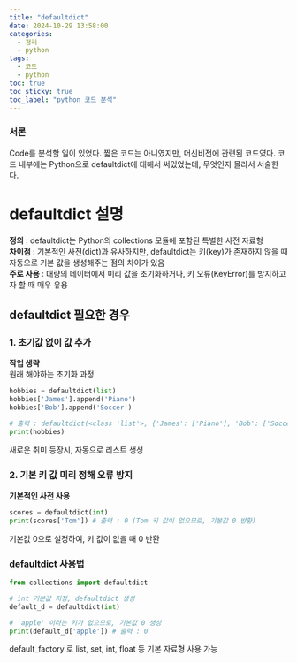 ```yaml
---
title: "defaultdict"
date: 2024-10-29 13:58:00
categories:
  - 정리
  - python
tags:
  - 코드
  - python
toc: true
toc_sticky: true
toc_label: "python 코드 분석"
---
```


### 서론
Code를 분석할 일이 있었다. 짧은 코드는 아니였지만, 머신비전에 관련된 코드였다. 
코드 내부에는 Python으로 defaultdict에 대해서 써있었는데, 무엇인지 몰라서 서술한다. 

# defaultdict 설명

**정의** : defaultdict는 Python의 collections 모듈에 포함된 특별한 사전 자료형   
**차이점** : 기본적인 사전(dict)과 유사하지만, defaultdict는 키(key)가 존재하지 않을 때 자동으로 기본 값을 생성해주는 점의 차이가 있음   
**주로 사용** : 대량의 데이터에서 미리 값을 초기화하거나, 키 오류(KeyError)를 방지하고자 할 때 매우 유용   

## defaultdict 필요한 경우

### 1. 초기값 없이 값 추가

**작업 생략**   
원래 해야하는 초기화 과정

```python
hobbies = defaultdict(list)
hobbies['James'].append('Piano')
hobbies['Bob'].append('Soccer')

# 출력 : defaultdict(<class 'list'>, {'James': ['Piano'], 'Bob': ['Soccer']})
print(hobbies)
```
새로운 취미 등장시, 자동으로 리스트 생성

### 2. 기본 키 값 미리 정해 오류 방지

**기본적인 사전 사용**    

```python
scores = defaultdict(int)
print(scores['Tom']) # 출력 : 0 (Tom 키 값이 없으므로, 기본값 0 반환)
```

기본값 0으로 설정하여, 키 값이 없을 때 0 반환

### defaultdict 사용법

```python
from collections import defaultdict

# int 기본값 지정, defaultdict 생성
default_d = defaultdict(int)

# 'apple' 이라는 키가 없으므로, 기본값 0 생성
print(default_d['apple']) # 출력 : 0
```

default_factory 로 list, set, int, float 등 기본 자료형 사용 가능


